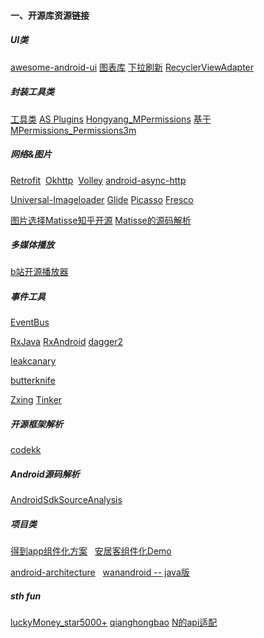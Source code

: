 #### 一、开源库资源链接
##### UI类
[awesome-android-ui](https://github.com/wasabeef/awesome-android-ui)
[图表库](https://github.com/PhilJay/MPAndroidChart) [下拉刷新](https://github.com/scwang90/SmartRefreshLayout)
[RecyclerViewAdapter](https://github.com/CymChad/BaseRecyclerViewAdapterHelper)
##### 封装工具类
[工具类](https://github.com/Blankj/AndroidUtilCode) [AS Plugins](https://github.com/balsikandar/Android-Studio-Plugins)
[Hongyang_MPermissions](https://github.com/hongyangAndroid/MPermissions) [基于MPermissions_Permissions3m](https://github.com/jokermonn/permissions4m) 
##### 网络&图片
[Retrofit](https://github.com/square/retrofit)  [Okhttp](https://github.com/square/okhttp)  [Volley](https://android.googlesource.com/platform/frameworks/volley) [android-async-http](https://github.com/loopj/android-async-http)

[Universal-Imageloader](https://github.com/nostra13/Android-Universal-Image-Loader) [Glide](https://github.com/bumptech/glide) [Picasso](https://github.com/square/picasso)  [Fresco](https://github.com/facebook/fresco)

[图片选择Matisse知乎开源](https://github.com/zhihu/Matisse) [Matisse的源码解析](https://mp.weixin.qq.com/s?__biz=MzA5MzI3NjE2MA==&mid=2650242263&idx=1&sn=1b563fbe7bf136c18c0897f70ee0f419&chksm=88638db8bf1404aeccb8854bc67375398ce39211a0139a4987d320a7dcb839ca8bef7c2305b8&mpshare=1&scene=1&srcid=0124m7swrZFlpoQ8aNKJVcK3&key=e69b003677a0a18af7681839532b4073b1ea9af0029af58eb01199be6eeba500afd9d59611ad37f7dbd6860be66dfa3753f43660a2fdbd5b44d4c92b44ddc8797da21fcfca47eee9e89c37781da28ecf&ascene=0&uin=MTc1MDA2MDUyMg%3D%3D&devicetype=iMac+MacBookPro12%2C1+OSX+OSX+10.12.5+build(16F73)&version=12020810&nettype=WIFI&lang=zh_CN&fontScale=100&pass_ticket=H6l12lMvC7xvTH0Uo4zVr7FsxIeMZIBoUCY%2BEE5xvlGF6d0oGTSaEoFOv6MfTcw8)
##### 多媒体播放
[b站开源播放器](https://github.com/Bilibili/ijkplayer)
##### 事件工具
[EventBus](https://github.com/greenrobot/EventBus)

[RxJava](https://github.com/ReactiveX/RxJava)
[RxAndroid](https://github.com/ReactiveX/RxAndroid)
[dagger2](https://github.com/google/dagger)

[leakcanary](https://github.com/square/leakcanary)

[butterknife](https://github.com/JakeWharton/butterknife)

[Zxing](https://github.com/zxing/zxing)
[Tinker](https://github.com/Tencent/tinker)
##### 开源框架解析
[codekk](https://github.com/android-cn/android-open-project-analysis)
##### Android源码解析
[AndroidSdkSourceAnalysis](https://github.com/LittleFriendsGroup/AndroidSdkSourceAnalysis)
##### 项目类
[得到app组件化方案](https://github.com/luojilab/DDComponentForAndroid) &nbsp; 
[安居客组件化Demo](https://github.com/BaronZ88/MinimalistWeather/blob/master/build.gradle)

[android-architecture](https://github.com/googlesamples/android-architecture) &nbsp; 
[wanandroid -- java版](https://github.com/JsonChao/Awesome-WanAndroid)
##### sth fun
[luckyMoney_star5000+](https://github.com/geeeeeeeeek/WeChatLuckyMoney) [qianghongbao](https://github.com/lendylongli/qianghongbao) [N的api适配](https://github.com/AnyMarvel/WeChatLuckyMoney)

